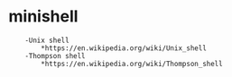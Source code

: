 # minishell


        -Unix shell
            *https://en.wikipedia.org/wiki/Unix_shell
        -Thompson shell
            *https://en.wikipedia.org/wiki/Thompson_shell